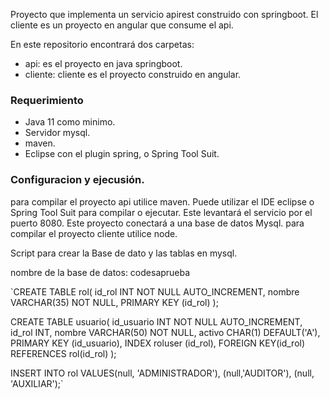 Proyecto que implementa un servicio apirest construido con springboot. El cliente es un proyecto en angular que consume el api.

En este repositorio encontrará dos carpetas: 
* api: es el proyecto en java springboot.
* cliente: cliente es el proyecto construido en angular.

### Requerimiento
* Java 11 como minimo.
* Servidor mysql.
* maven.
* Eclipse con el plugin spring, o Spring Tool Suit.


### Configuracion y ejecusión.
para compilar el proyecto api utilice maven. Puede utilizar el IDE eclipse o Spring Tool Suit para compilar o ejecutar. Este levantará el servicio por el puerto 8080. Este proyecto conectará a una base de datos Mysql.
para compilar el proyecto cliente utilice node.


Script para crear la Base de dato y las tablas en mysql.

nombre de la base de datos: codesaprueba

`CREATE TABLE rol(
    id_rol INT NOT NULL AUTO_INCREMENT,
    nombre VARCHAR(35) NOT NULL,
    PRIMARY KEY (id_rol)
);

CREATE TABLE usuario(
    id_usuario INT NOT NULL AUTO_INCREMENT,
    id_rol INT,
    nombre VARCHAR(50) NOT NULL,
    activo CHAR(1) DEFAULT('A'),
    PRIMARY KEY (id_usuario),
    INDEX roluser (id_rol),
    FOREIGN KEY(id_rol) REFERENCES rol(id_rol)
);

INSERT INTO rol VALUES(null, 'ADMINISTRADOR'),
(null,'AUDITOR'),
(null, 'AUXILIAR');`
